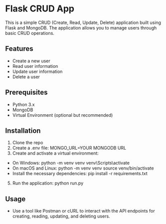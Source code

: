 # Flask CRUD App
This is a simple CRUD (Create, Read, Update, Delete) application built using Flask and MongoDB. The application allows you to manage users through basic CRUD operations.

## Features
- Create a new user
- Read user information
- Update user information
- Delete a user
## Prerequisites
- Python 3.x
- MongoDB
- Virtual Environment (optional but recommended)
## Installation
1. Clone the repo
2. Create a .env file: MONGO_URL=YOUR MONGODB URL
3. Create and activate a virtual environment:
- On Windows:
python -m venv venv
venv\Scripts\activate
- On macOS and Linux:
python -m venv venv
source venv/bin/activate
- Install the necessary dependencies:
pip install -r requirements.txt

5. Run the application:
python run.py

## Usage
- Use a tool like Postman or cURL to interact with the API endpoints for creating, reading, updating, and deleting users.
